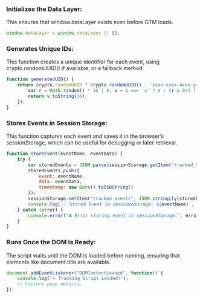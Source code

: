 ### Initializes the Data Layer:
This ensures that window.dataLayer exists even before GTM loads.
```javascript
window.dataLayer = window.dataLayer || [];
```

### Generates Unique IDs:
This function creates a unique identifier for each event, using crypto.randomUUID() if available, or a fallback method.
```javascript
function generateUUID() {
    return crypto.randomUUID ? crypto.randomUUID() : 'xxxx-xxxx-4xxx-yxxx-xxxx'.replace(/[xy]/g, function(c) {
        var r = Math.random() * 16 | 0, v = c === 'x' ? r : (r & 0x3 | 0x8);
        return v.toString(16);
    });
}
```

### Stores Events in Session Storage:
This function captures each event and saves it in the browser’s sessionStorage, which can be useful for debugging or later retrieval.
```javascript
function storeEvent(eventName, eventData) {
    try {
        var storedEvents = JSON.parse(sessionStorage.getItem("tracked_events")) || [];
        storedEvents.push({
            event: eventName,
            data: eventData,
            timestamp: new Date().toISOString()
        });
        sessionStorage.setItem("tracked_events", JSON.stringify(storedEvents));
        console.log(`✅ Stored Event in sessionStorage: ${eventName}`, eventData);
    } catch (error) {
        console.error("❌ Error storing event in sessionStorage:", error);
    }
}
```

### Runs Once the DOM Is Ready:
The script waits until the DOM is loaded before running, ensuring that elements like document.title are available.
```javascript
document.addEventListener("DOMContentLoaded", function() {
    console.log("🔥 Tracking Script Loaded!");
    // Capture page details…
});
```

